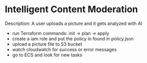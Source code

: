 # Intelligent Content Moderation<br>

Description: A user uploads a picture and it gets analyzed with AI<br>
 
+ run Terraform commands: init -> plan -> apply <br>
+ create a iam role and put the policy in found in policy.json<br>
+ upload a picture file to S3 bucket <br>
+ watch cloudwatch for success or error messages<br>
+ go to ECS and look for new tasks<br>

